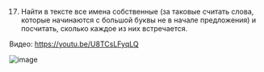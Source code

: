 17. Найти в тексте все имена собственные (за таковые считать слова, которые начинаются с большой буквы не в начале предложения) и посчитать, сколько каждое из них встречается.

Видео: https://youtu.be/U8TCsLFyqLQ

![image](https://user-images.githubusercontent.com/71376506/185750658-c3e06f0a-640e-4732-b936-184af61909ff.png)

